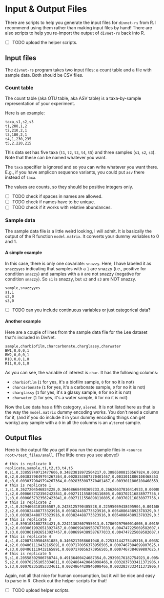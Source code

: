 # Input & Output Files

There are scripts to help you generate the input files for `divnet-rs` from R. 
I recommend using them rather than making input files by hand!  There are also
scripts to help you re-import the output of `divnet-rs` back into R.

- [ ] TODO upload the helper scripts.

## Input files

The `divnet-rs` program takes two input files:  a count table and a file with
sample data.  Both should be CSV files.

### Count table

The count table (aka OTU table, aka ASV table) is a taxa-by-sample
representation of your experiment.

Here is an example:

```csv
taxa,s1,s2,s3
t1,200,1,2
t2,210,2,1
t3,180,2,1
t4,1,230,235
t5,2,220,215
```

This data set has five taxa (`t1`, `t2`, `t3`, `t4`, `t5`) and three samples
(`s1`, `s2`, `s3`).  Note that these can be named whatever you want.

The `taxa` specifier is ignored and so you can write whatever you want there.
E.g., if you have amplicon sequence variants, you could put `asv` there instead
of `taxa`.

The values are counts, so they should be positive integers only.

- [ ] TODO check if spaces in names are allowed.
- [ ] TODO check if names have to be unique.
- [ ] TODO check if it works with relative abundances.

### Sample data

The sample data file is a little weird looking, I will admit.  It is basically
the output of the R function `model.matrix`.  It converts your dummy variables
to 0 and 1.

#### A simple example 

In this case, there is only one covariate: `snazzy`.  Here, I have labeled it as
`snazzyyes` indicating that samples with a `1` are snazzy (i.e., positive for
condition `snazzy`) and samples with a `0` are not snazzy (negative for
condition `snazzy`).  So `s1` is snazzy, but `s2` and `s3` are NOT snazzy.

```csv
sample,snazzyyes
s1,1
s2,0
s3,0
```

- [ ] TODO can you include continuous variables or just categorical data?

#### Another example

Here are a couple of lines from the sample data file for the Lee dataset that's
included in DivNet.

```csv
sample,charbiofilm,charcarbonate,charglassy,charwater
BW1,0,0,0,1
BW2,0,0,0,1
R10,0,0,1,0
R11,0,0,1,0
```

As you can see, the variable of interest is `char`.  It has the following
columns:

- `charbiofilm` (`1` for yes, it's a biofilm sample, `0` for no it is not)
- `charcarbonate` (`1` for yes, it's a carbonate sample, `0` for no it is not)
- `charglassy` (`1` for yes, it's a glassy sample, `0` for no it is not)
- `charwater` (`1` for yes, it's a water sample, `0` for no it is not)

Now the Lee data has a fifth category, `alered`.  It is not listed here as that
is the way the `model.matrix` dummy encoding works.  You don't need a column for
it, (and if you do include it in your dummy encoding things can get wonky) any
sample with a `0` in all the colunms is an `altered` sample.

## Output files

Here is the output file you get if you run the example files in `<source
root>/test_files/small`.  (The little ones you see above!)

```csv
# this is replicate 0
replicate,sample,t1,t2,t3,t4,t5
0,s1,0.33855749713477606,0.34823818972504217,0.30865008153567924,0.0018295805613595625,0.0027246510431431564
0,s2,0.0030379849794267364,0.0028353087370401467,0.0033011806108468353,0.490330204063212,0.5004953216094743
0,s3,0.0030379849794267364,0.0028353087370401467,0.0033011806108468353,0.490330204063212,0.5004953216094743
# this is replicate 1
1,s1,0.3627204546824228,0.36468668498369233,0.26626637816414933,0.00008013857010885896,0.006246343599626745
1,s2,0.0006637323562423841,0.0027111558898110805,0.003702116838977756,0.5432176368099867,0.44970535810498213
1,s3,0.0006637323562423841,0.0027111558898110805,0.003702116838977756,0.5432176368099867,0.44970535810498213
# this is replicate 2
2,s1,0.5294663181856507,0.2428125790405528,0.22595059438495904,0.0016861984655594231,0.00008430992327797039
2,s2,0.003824488773323916,0.003824488773323916,0.005408643892378329,0.5034205045920187,0.48352187396895513
2,s3,0.003824488773323916,0.003824488773323916,0.005408643892378329,0.5034205045920187,0.48352187396895513
# this is replicate 3
3,s1,0.5901081082784421,0.22421302607955013,0.17869297960014005,0.0015961885594974962,0.005389697482370069
3,s2,0.0030619926513927457,0.0006994389587677033,0.004747225069582607,0.5271925248691112,0.4642988184511458
3,s3,0.0030619926513927457,0.0006994389587677033,0.004747225069582607,0.5271925248691112,0.4642988184511458
# this is replicate 4
4,s1,0.42087439504861085,0.3408217058601948,0.22533144275449316,0.0035274481524021776,0.009445008184299079
4,s2,0.004061119432165891,0.0007170056373956505,0.0007467384699807625,0.5003428103976993,0.4941323260627584
4,s3,0.004061119432165891,0.0007170056373956505,0.0007467384699807625,0.5003428103976993,0.4941323260627584
# this is replicate 5
5,s1,0.20558302906768744,0.49136400424687354,0.29390176182754923,0.005463507248674078,0.0036876976092156933
5,s2,0.000702351053334611,0.0024864420846098466,0.0032837333411371906,0.43124409424160054,0.5622833792793178
5,s3,0.000702351053334611,0.0024864420846098466,0.0032837333411371906,0.43124409424160054,0.5622833792793178
```

Again, not all that nice for human consumption, but it will be nice and easy to
parse in R.  Check out the helper scripts for that!

- [ ] TODO upload helper scripts.
